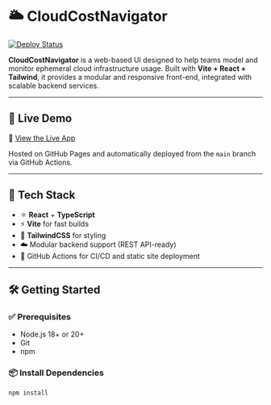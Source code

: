 # 🌥️ CloudCostNavigator

[![Deploy Status](https://github.com/jvalenzano/CloudCostNavigator/actions/workflows/deploy.yml/badge.svg)](https://github.com/jvalenzano/CloudCostNavigator/actions/workflows/deploy.yml)

**CloudCostNavigator** is a web-based UI designed to help teams model and monitor ephemeral cloud infrastructure usage. Built with **Vite + React + Tailwind**, it provides a modular and responsive front-end, integrated with scalable backend services.

---

## 🚀 Live Demo

🔗 [View the Live App](https://jvalenzano.github.io/CloudCostNavigator)

Hosted on GitHub Pages and automatically deployed from the `main` branch via GitHub Actions.

---

## 🧰 Tech Stack

- ⚛️ **React** + **TypeScript**
- ⚡ **Vite** for fast builds
- 💅 **TailwindCSS** for styling
- ☁️ Modular backend support (REST API-ready)
- 🧪 GitHub Actions for CI/CD and static site deployment

---

## 🛠️ Getting Started

### ✅ Prerequisites

- Node.js 18+ or 20+
- Git
- npm

### 📦 Install Dependencies

```bash
npm install
